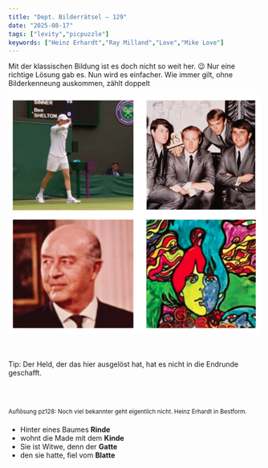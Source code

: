 ```yaml
---
title: "Dept. Bilderrätsel – 129"
date: "2025-08-17"
tags: ["levity","picpuzzle"]
keywords: ["Heinz Erhardt","Ray Milland","Love","Mike Love"]
---
```

Mit der klassischen Bildung ist es doch nicht so weit her.  😉 
Nur eine richtige Lösung gab es. Nun wird es einfacher. Wie immer gilt, ohne Bilderkenneung auskommen, zählt doppelt
<br/>

<img  src="/assets/img/picpuzzle/picpuzzle129.webp" alt="Bilderrätsel129">

<br/>
<br/>
<br/>

Tip: Der Held, der das hier ausgelöst hat, hat es nicht in die Endrunde geschafft.

<br/>
<br/>

<sup>Auflösung pz128: 
Noch viel bekannter geht eigentlich nicht. Heinz Erhardt in Bestform.
</sup>

<ul class="no-bullets">
<li>Hinter eines Baumes <b>Rinde</b></li>
<li>wohnt die Made mit dem <b>Kinde</b></li>
<li>Sie ist Witwe, denn der <b>Gatte</b></li>
<li>den sie hatte, fiel vom <b>Blatte</b></li>
</ul>
<p><p>







